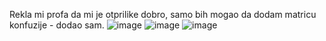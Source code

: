Rekla mi profa da mi je otprilike dobro, samo bih mogao da dodam matricu konfuzije - dodao sam.
![image](https://github.com/AsinaMilic/Skladistenje-podataka-i-otkrivanje-znanja/assets/54029561/6667a7ec-b30e-4880-90a2-160bdf431671)
![image](https://github.com/AsinaMilic/Skladistenje-podataka-i-otkrivanje-znanja/assets/54029561/fff0843c-7e9c-4770-96cb-0583f3a8f3d6)
![image](https://github.com/AsinaMilic/Skladistenje-podataka-i-otkrivanje-znanja/assets/54029561/39e374c8-7b82-4c4a-8195-5eadfa06fdbf)
